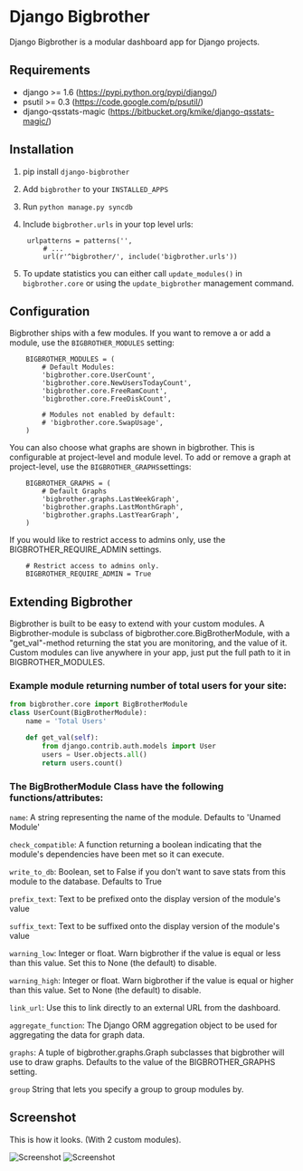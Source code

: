 # Django Bigbrother

Django Bigbrother is a modular dashboard app for Django projects.

## Requirements

* django >= 1.6 (https://pypi.python.org/pypi/django/)
* psutil >= 0.3 (https://code.google.com/p/psutil/)
* django-qsstats-magic (https://bitbucket.org/kmike/django-qsstats-magic/)

## Installation

1. pip install `django-bigbrother`

2. Add `bigbrother` to your `INSTALLED_APPS`

3. Run `python manage.py syncdb`

4. Include `bigbrother.urls` in your top level urls:

		urlpatterns = patterns('',
			# ...
			url(r'^bigbrother/', include('bigbrother.urls'))

5. To update statistics you can either call `update_modules()` in `bigbrother.core` or using the `update_bigbrother` management command.

## Configuration

Bigbrother ships with a few modules. If you want to remove a or add a module, use the  `BIGBROTHER_MODULES` setting:

		BIGBROTHER_MODULES = (
			# Default Modules:
	    	'bigbrother.core.UserCount',
	    	'bigbrother.core.NewUsersTodayCount',
	    	'bigbrother.core.FreeRamCount',
	    	'bigbrother.core.FreeDiskCount',

	    	# Modules not enabled by default:
	    	# 'bigbrother.core.SwapUsage',
		)

You can also choose what graphs are shown in bigbrother. This is configurable at project-level and module level. To add or remove a graph at project-level, use the `BIGBROTHER_GRAPHS`settings:

		BIGBROTHER_GRAPHS = (
			# Default Graphs
			'bigbrother.graphs.LastWeekGraph',
        	'bigbrother.graphs.LastMonthGraph',
        	'bigbrother.graphs.LastYearGraph',
        )

If you would like to restrict access to admins only, use the BIGBROTHER_REQUIRE_ADMIN settings.

		# Restrict access to admins only.
		BIGBROTHER_REQUIRE_ADMIN = True

## Extending Bigbrother

Bigbrother is built to be easy to extend with your custom modules. A Bigbrother-module is subclass of bigbrother.core.BigBrotherModule, with a "get_val"-method returning the stat you are monitoring, and the value of it. Custom modules can live anywhere in your app, just put the full path to it in BIGBROTHER_MODULES.

### Example module returning number of total users for your site:

```python
from bigbrother.core import BigBrotherModule
class UserCount(BigBrotherModule):
    name = 'Total Users'

    def get_val(self):
        from django.contrib.auth.models import User
        users = User.objects.all()
        return users.count()
```

### The BigBrotherModule Class have the following functions/attributes:

`name`: A string representing the name of the module. Defaults to 'Unamed Module'

`check_compatible`: A function returning a boolean indicating that the module's dependencies have been met so it can execute.

`write_to_db`: Boolean, set to False if you don't want to save stats from this module to the database. Defaults to True

`prefix_text`: Text to be prefixed onto the display version of the module's value

`suffix_text`: Text to be suffixed onto the display version of the module's value

`warning_low`: Integer or float. Warn bigbrother if the value is equal or less than this value. Set this to None (the default) to disable.

`warning_high`: Integer or float. Warn bigbrother if the value is equal or higher than this value. Set to None (the default) to disable.

`link_url`: Use this to link directly to an external URL from the dashboard.

`aggregate_function`: The Django ORM aggregation object to be used for aggregating the data for graph data.

`graphs`: A tuple of bigbrother.graphs.Graph subclasses that bigbrother will use to draw graphs. Defaults to the value of the BIGBROTHER_GRAPHS setting.

`group` String that lets you specify a group to group modules by.


## Screenshot

This is how it looks. (With 2 custom modules).

![Screenshot](http://c544632.r32.cf2.rackcdn.com/bigbrother.png)
![Screenshot](http://c544632.r32.cf2.rackcdn.com/bigbrother-graph.png)
